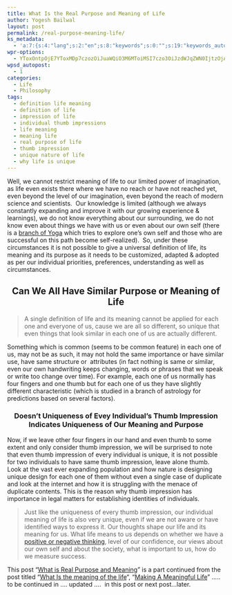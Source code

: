 ```yaml
---
title: What Is the Real Purpose and Meaning of Life
author: Yogesh Bailwal
layout: post
permalink: /real-purpose-meaning-life/
ks_metadata:
  - 'a:7:{s:4:"lang";s:2:"en";s:8:"keywords";s:0:"";s:19:"keywords_autoupdate";s:1:"0";s:11:"description";s:0:"";s:22:"description_autoupdate";s:1:"0";s:5:"title";s:0:"";s:6:"robots";s:12:"index,follow";}'
wpr-options:
  - YToxOntpOjE7YToxMDp7czozOiJuaWQiO3M6MToiMSI7czo3OiJzdWJqZWN0IjtzOjA6IiI7czo4OiJ0ZXh0Ym9keSI7czowOiIiO3M6ODoiaHRtbGJvZHkiO3M6MDoiIjtzOjc6ImRpc2FibGUiO2k6MDtzOjE1OiJub2N1c3RvbWl6YXRpb24iO2k6MTtzOjEyOiJub3Bvc3RzZXJpZXMiO2k6MTtzOjEwOiJodG1sZW5hYmxlIjtpOjE7czoxMjoiYXR0YWNoaW1hZ2VzIjtpOjE7czoyMToic2tpcGFjdGl2ZXN1YnNjcmliZXJzIjtpOjE7fX0=
wpsd_autopost:
  - 1
categories:
  - Life
  - Philosophy
tags:
  - definition life meaning
  - definition of life
  - impression of life
  - individual thumb impressions
  - life meaning
  - meaning life
  - real purpose of life
  - thumb impression
  - unique nature of life
  - why life is unique
---
```

Well, we cannot restrict meaning of life to our limited power of imagination, as life even exists there where we have no reach or have not reached yet, even beyond the level of our imagination, even beyond the reach of modern science and scientists.  Our knowledge is limited (although we always constantly expanding and improve it with our growing experience & learnings), we do not know everything about our surrounding, we do not know even about things we have with us or even about our own self (there is a [branch of Yoga][1] which tries to explore one’s own self and those who are successful on this path become self-realized).  So, under these circumstances it is not possible to give a universal definition of life, its meaning and its purpose as it needs to be customized, adapted & adopted as per our individual priorities, preferences, understanding as well as circumstances.

<h2 style="text-align: center;">
  Can We All Have Similar Purpose or Meaning of Life
</h2>

> A single definition of life and its meaning cannot be applied for each one and everyone of us, cause we are all so different, so unique that even things that look similar in each one of us are actually different.

Something which is common (seems to be common feature) in each one of us, may not be as such, it may not hold the same importance or have similar use, have same structure or  attributes (in fact nothing is same or similar, even our own handwriting keeps changing, words or phrases that we speak or write too change over time). For example, each one of us normally has four fingers and one thumb but for each one of us they have slightly different characteristic (which is studied in a branch of astrology for predictions based on several factors).

<h3 style="text-align: center;">
  Doesn&#8217;t Uniqueness of Evey Individual&#8217;s Thumb Impression Indicates Uniqueness of Our Meaning and Purpose
</h3>

Now, if we leave other four fingers in our hand and even thumb to some extent and only consider thumb impression, we will be surprised to note that even thumb impression of every individual is unique, it is not possible for two individuals to have same thumb impression, leave alone thumb. Look at the vast ever expanding population and how nature is designing unique design for each one of them without even a single case of duplicate and look at the internet and how it is struggling with the menace of duplicate contents. This is the reason why thumb impression has importance in legal matters for establishing identities of individuals.

> Just like the uniqueness of every thumb impression, our individual meaning of life is also very unique, even if we are not aware or have identified ways to express it. Our thoughts shape our life and its meaning for us. What life means to us depends on whether we have a <a href="../hypnosis-for-positive-thinking.htm" target="_self">positive or negative thinking</a>, level of our confidence, our views about our own self and about the society, what is important to us, how do we measure success.

This post &#8220;[What is Real Purpose and Meaning][2]&#8221; is a part continued from the post titled &#8220;<a href="../what-is-meaning-of-life/" target="_self">What Is the meaning of the life</a>&#8220;, &#8220;<a href="http://www.philosophyinlife.info/making-meaningful-life/" target="_self">Making A Meaningful Life</a>&#8221; ….. to be continued in …. updated ….  in this post or next post…later.

 [1]: http://www.philosophyinlife.info/mental-purity-fold-yoga/ "Mental Purity & Three Fold Yoga"
 [2]: http://www.philosophyinlife.info/real-purpose-meaning-life/
